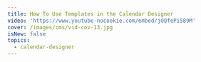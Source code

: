 ```yaml
---
title: How To Use Templates in the Calendar Designer
video: 'https://www.youtube-nocookie.com/embed/jOQfePi589M'
cover: /images/cms/vid-cov-13.jpg
isNew: false
topics:
  - calendar-designer
---
```



